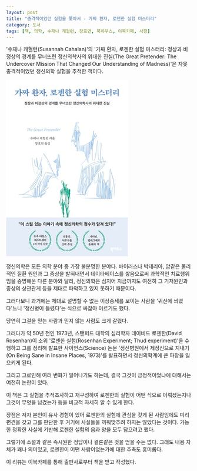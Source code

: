 ```yaml
---
layout: post
title: "충격적이었던 실험을 쫒아서 - 가짜 환자, 로젠한 실험 미스터리"
category: 도서
tags: [책, 의학, 수재나 캐헐런, 장호연, 북하우스, 이북카페, 서평]
---
```


'수재나 캐헐런(Susannah Cahalan)'의
'가짜 환자, 로젠한 실험 미스터리: 정상과 비정상의 경계를 무너뜨린 정신의학사의 위대한 진실(The Great Pretender: The Undercover Mission That Changed Our Understanding of Madness)'은
자못 충격적이었던 정신의학 실험을 추적한 책이다.

![표지](/images/book/the-great-pretender-book-h480.jpg)

정신의학은 모든 의학 분야 중 가장 불분명한 분야다.
바이러스나 박테리아, 암같은 물리적인 질환 원인과 그 증상을 발혀내면서
데이타베이스를 쌓음으로써 과학적인 치료행위임을 증명해온 다른 분야와 달리,
정신의학은 심지어 지금까지도 여전히 그 기저원인과 증상의 상관관게 등을 제대로 파악하고 있지 못하기 때문이다.

그러다보니 과거에는 제대로 설명할 수 없는 이상증세를 보이는 사람을
'귀신에 씌였다'느니 '정신병이 들렸다'는 식으로 싸잡아 이르기도 했다.

당연히 그걸을 믿는 사람과 믿지 않는 사람도 크게 갈렸다.

그러다가 약 50년 전인 1973년,
스탠퍼드 대학의 심리학자 데이비드 로젠한(David Rosenhan)이
소위 '로젠한 실험(Rosenhan Experiment; Thud experiment)'을 수행하고
그를 정리해 발표한 사이언스(Science) 논문 '정신병원에서 제정신으로 지내기(On Being Sane in Insane Places, 1973)'를 발표하면서
정신의학계에 큰 파장을 일으키게 된다.

그리고 그로인해 여러 변화가 일어나기도 하는데,
결국 그것이 긍정적이었냐에 대해서는 여전히 논란이 있다.

이 책은 그 실험을 추적조사하고 재구성하여
로젠한의 실험이 어떤 식으로 이뤄졌는지나
그것이 무엇을 남겼는가 등을 비교적 자세히 알 수 있게 한다.

장점은 저자 본인이 유사 경험이 있어 로젠한의 실험에 관심을 갖게 된 사람임에도
미리 편견을 갖고 그를 판단한 후 거기에 사실들을 끼워맞추려 하지는 않았다는 것이다.
가능한 정확한 사실에 기반해 로젠한 실험의 음과 양을 모두 담으려고 했다.

그렇기에 소설과 같은 속시원한 정답이나 결론같은 것을 얻을 수는 없다.
그래도 내용 자체가 꽤나 의미있고,
로젠한이 어떤 사람이었는가에 대한 추측도 흥미롭다.

<!--
본격 정신의학 역사 만화
[디에스엠 노트](https://post.naver.com/viewer/postView.naver?volumeNo=28977836&memberNo=23841638) 편 참고.
-->



<div class="im im-info">
이 리뷰는 이북카페를 통해 출판사로부터 책을 받고 작성했다.
</div>
